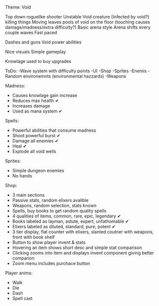 Theme: Void

Top down roguelike shooter
Unstable Void creature (Infected by void?) killing things
Moving leaves pools of void on the floor (touching causes damage/madness/extra difficulty?)
Basic arena style
Arena shifts every couple waves
Fast paced

Dashes and guns
Void power abilities 

Nice visuals
Simple gameplay

Knowlage used to buy upgrades

ToDo:
-Wave system with difficulty points
-UI
-Shop
-Sprites
-Enemis
-Random environemnts (environmental hazzards)
-Weapons

Madness:
- Causes knowlage gain increase
- Reduces max health ✔
- Increases damage 
- Used as mana system ✔

Spells:
- Powerful abilities that consume madness
- Shoot powerful burst ✔
- Damage all enemies ✔
- Heal ✔
- Explode all void wells

Sprites:
- Simple dungeon enemies
- No hands

Shop:
- 3 main sections
- Passive stats, random elixers avalible
- Weapons, random selection, stats known
- Spells, buy books to get random quality spells
- 4 qualities of items, common, rare, epic, legendary ✔
- Books labeled as layman, astute, expert, unfathomable ✔
- Elixers labeled as diluted, standard, pure, potent ✔
- 3 tier display, flat counter with elixers, slanted coutner with weapons, front with book shelf
- Button to show player invent & stats
- Hovering an item shows short desc and simple stat comparison
- Clicking zooms into item and displays invent component giving better comparion
- Zoom menu includes purchace button

Player anims:
- Walk
- Die
- Dash
- Spell cast
